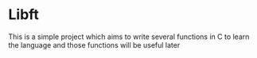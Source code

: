 # Libft

This is a simple project which aims to write several functions in C to learn the language and those functions will be useful later
